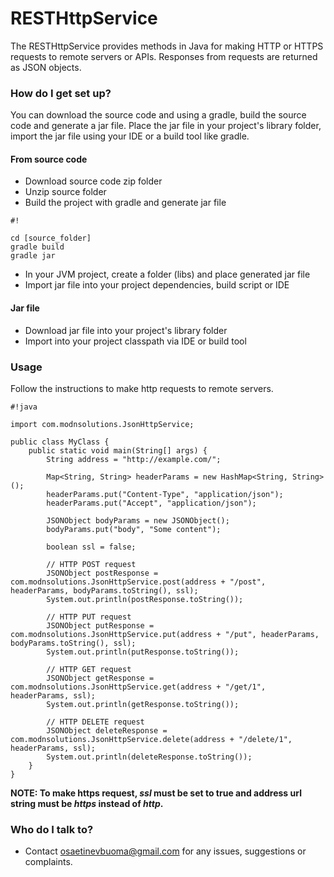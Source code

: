 # RESTHttpService #

The RESTHttpService provides methods in Java for making HTTP or HTTPS requests to remote servers or APIs. Responses from requests are returned as JSON objects.

### How do I get set up? ###

You can download the source code and using a gradle, build the source code and generate a jar file. Place the jar file in your project's library folder, import the jar file using your IDE or a build tool like gradle.

#### From source code ####
* Download source code zip folder
* Unzip source folder
* Build the project with gradle and generate jar file
```
#!

cd [source_folder]
gradle build
gradle jar
```
* In your JVM project, create a folder (libs) and place generated jar file
* Import jar file into your project dependencies, build script or IDE

#### Jar file ####
* Download jar file into your project's library folder
* Import into your project classpath via IDE or build tool

### Usage ###
Follow the instructions to make http requests to remote servers.

```
#!java

import com.modnsolutions.JsonHttpService;

public class MyClass {
    public static void main(String[] args) {
        String address = "http://example.com/";

        Map<String, String> headerParams = new HashMap<String, String>();
        headerParams.put("Content-Type", "application/json");
        headerParams.put("Accept", "application/json");

        JSONObject bodyParams = new JSONObject();
        bodyParams.put("body", "Some content");

        boolean ssl = false;

        // HTTP POST request
        JSONObject postResponse = com.modnsolutions.JsonHttpService.post(address + "/post", headerParams, bodyParams.toString(), ssl);
        System.out.println(postResponse.toString());

        // HTTP PUT request
        JSONObject putResponse = com.modnsolutions.JsonHttpService.put(address + "/put", headerParams, bodyParams.toString(), ssl);
        System.out.println(putResponse.toString());

        // HTTP GET request
        JSONObject getResponse = com.modnsolutions.JsonHttpService.get(address + "/get/1", headerParams, ssl);
        System.out.println(getResponse.toString());

        // HTTP DELETE request
        JSONObject deleteResponse = com.modnsolutions.JsonHttpService.delete(address + "/delete/1", headerParams, ssl);
        System.out.println(deleteResponse.toString());
    }
}
```

**NOTE: To make https request, *ssl* must be set to true and address url string must be *https* instead of *http*.**

### Who do I talk to? ###

* Contact osaetinevbuoma@gmail.com for any issues, suggestions or complaints.